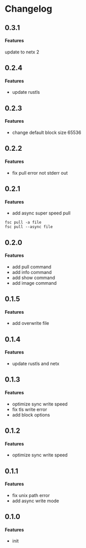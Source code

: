 # Changelog

## 0.3.1
#### Features
update to netx 2

## 0.2.4
#### Features
* update rustls

## 0.2.3
#### Features
* change default block size 65536

## 0.2.2
#### Features
* fix pull error not stderr out

## 0.2.1
#### Features
* add async super speed pull

```shell
fsc pull -a file
fsc pull --async file
```

## 0.2.0
#### Features
* add pull command
* add info command
* add show command
* add image command

## 0.1.5
#### Features
* add overwrite file

## 0.1.4
#### Features
* update rustls and netx

## 0.1.3
#### Features
* optimize sync write speed
* fix tls write error
* add block options

## 0.1.2
#### Features
* optimize sync write speed


## 0.1.1
#### Features
* fix unix path error
* add async write mode

## 0.1.0
#### Features
* init